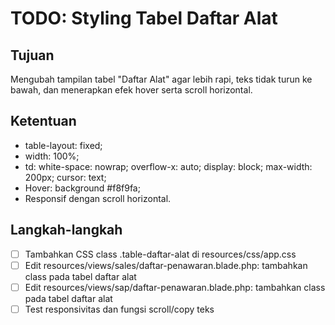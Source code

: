 # TODO: Styling Tabel Daftar Alat

## Tujuan
Mengubah tampilan tabel "Daftar Alat" agar lebih rapi, teks tidak turun ke bawah, dan menerapkan efek hover serta scroll horizontal.

## Ketentuan
- table-layout: fixed;
- width: 100%;
- td: white-space: nowrap; overflow-x: auto; display: block; max-width: 200px; cursor: text;
- Hover: background #f8f9fa;
- Responsif dengan scroll horizontal.

## Langkah-langkah
- [ ] Tambahkan CSS class .table-daftar-alat di resources/css/app.css
- [ ] Edit resources/views/sales/daftar-penawaran.blade.php: tambahkan class pada tabel daftar alat
- [ ] Edit resources/views/sap/daftar-penawaran.blade.php: tambahkan class pada tabel daftar alat
- [ ] Test responsivitas dan fungsi scroll/copy teks
